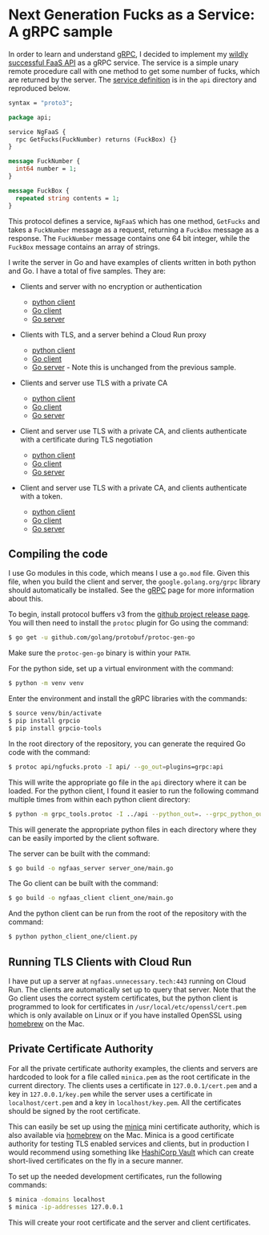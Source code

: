 # Next Generation Fucks as a Service: A gRPC sample

In order to learn and understand [gRPC](https://grpc.io), I decided to
implement my [wildly successful FaaS API](https://faas.unnecessary.tech) as a
gRPC service. The service is a simple unary remote procedure call with one
method to get some number of fucks, which are returned by the server. The
[service definition](api/ngfucks.proto) is in the `api` directory and
reproduced below.

```protobuf
syntax = "proto3";

package api;

service NgFaaS {
  rpc GetFucks(FuckNumber) returns (FuckBox) {}
}

message FuckNumber {
  int64 number = 1;
}

message FuckBox {
  repeated string contents = 1;
}
```

This protocol defines a service, `NgFaaS` which has one method, `GetFucks` and
takes a `FuckNumber` message as a request, returning a `FuckBox` message as a
response. The `FuckNumber` message contains one 64 bit integer, while the
`FuckBox` message contains an array of strings.

I write the server in Go and have examples of clients written in both python
and Go. I have a total of five samples. They are:

- Clients and server with no encryption or authentication
    - [python client](python_client_one/client.py)
    - [Go client](client_one/main.go)
    - [Go server](server_one/main.go)

- Clients with TLS, and a server behind a Cloud Run proxy
    - [python client](python_client_two/client.py)
    - [Go client](client_two/main.go)
    - [Go server](server_one/main.go) - Note this is unchanged from the
      previous sample.

- Clients and server use TLS with a private CA
    - [python client](python_client_three/client.py)
    - [Go client](client_three/main.go)
    - [Go server](server_two/main.go)

- Client and server use TLS with a private CA, and clients authenticate with a
  certificate during TLS negotiation
    - [python client](python_client_four/client.py)
    - [Go client](client_four/main.go)
    - [Go server](server_three/main.go)

- Client and server use TLS with a private CA, and clients authenticate with a
  token.
    - [python client](python_client_five/client.py)
    - [Go client](client_five/main.go)
    - [Go server](server_four/main.go)

## Compiling the code

I use Go modules in this code, which means I use a `go.mod` file. Given this
file, when you build the client and server, the `google.golang.org/grpc`
library should automatically be installed. See the [gRPC](https://grpc.io)
page for more information about this.

To begin, install protocol buffers v3 from the [github project release
page](https://github.com/google/protobuf/releases). You will then need to
install the `protoc` plugin for Go using the command:

```sh
$ go get -u github.com/golang/protobuf/protoc-gen-go
```

Make sure the `protoc-gen-go` binary is within your `PATH`.

For the python side, set up a virtual environment with the command:

```sh
$ python -m venv venv
```

Enter the environment and install the gRPC libraries with the commands:

```sh
$ source venv/bin/activate
$ pip install grpcio
$ pip install grpcio-tools
```

In the root directory of the repository, you can generate the required Go code
with the command:

```sh
$ protoc api/ngfucks.proto -I api/ --go_out=plugins=grpc:api
```

This will write the appropriate go file in the `api` directory where it can be
loaded. For the python client, I found it easier to run the following command
multiple times from within each python client directory:

```sh
$ python -m grpc_tools.protoc -I ../api --python_out=. --grpc_python_out=. ../api/ngfucks.proto
```

This will generate the appropriate python files in each directory where they
can be easily imported by the client software.

The server can be built with the command:

```sh
$ go build -o ngfaas_server server_one/main.go
```

The Go client can be built with the command:

```sh
$ go build -o ngfaas_client client_one/main.go
```

And the python client can be run from the root of the repository with the
command:

```sh
$ python python_client_one/client.py
```

## Running TLS Clients with Cloud Run

I have put up a server at `ngfaas.unnecessary.tech:443` running on Cloud Run.
The clients are automatically set up to query that server. Note that the Go
client uses the correct system certificates, but the python client is
programmed to look for certificates in `/usr/local/etc/openssl/cert.pem` which
is only available on Linux or if you have installed OpenSSL using
[homebrew](https://brew.sh/) on the Mac. 

## Private Certificate Authority

For all the private certificate authority examples, the clients and servers
are hardcoded to look for a file called `minica.pem` as the root certificate
in the current directory. The clients uses a certificate in
`127.0.0.1/cert.pem` and a key in `127.0.0.1/key.pem` while the server uses a
certificate in `localhost/cert.pem` and a key in `localhost/key.pem`. All the
certificates should be signed by the root certificate.

This can easily be set up using the [minica](https://github.com/jsha/minica)
mini certificate authority, which is also available via
[homebrew](https://brew.sh/) on the Mac. Minica is a good certificate
authority for testing TLS enabled services and clients, but in production I
would recommend using something like [HashiCorp
Vault](https://www.vaultproject.io/) which can create short-lived certificates
on the fly in a secure manner. 

To set up the needed development certificates, run the following commands:

```sh
$ minica -domains localhost
$ minica -ip-addresses 127.0.0.1
```

This will create your root certificate and the server and client certificates.
